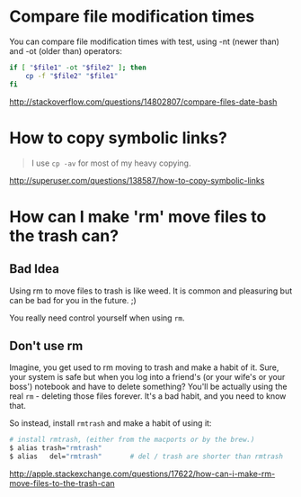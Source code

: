 # Compare file modification times

You can compare file modification times with test, using -nt (newer than) and -ot (older than) operators:

```bash
if [ "$file1" -ot "$file2" ]; then
    cp -f "$file2" "$file1"
fi
```
http://stackoverflow.com/questions/14802807/compare-files-date-bash

# How to copy symbolic links?

> I use `cp -av` for most of my heavy copying.

http://superuser.com/questions/138587/how-to-copy-symbolic-links

# How can I make 'rm' move files to the trash can?

## Bad Idea

Using rm to move files to trash is like weed. It is common and pleasuring but can be bad for you in the future. ;)

You really need control yourself when using `rm`.

## Don't use rm

Imagine, you get used to rm moving to trash and make a habit of it. Sure, your system is safe but when you log into a friend's (or your wife's or your boss') notebook and have to delete something? You'll be actually using the real `rm` - deleting those files forever. It's a bad habit, and you need to know that.

So instead, install `rmtrash` and make a habit of using it:

```bash
# install rmtrash, (either from the macports or by the brew.)
$ alias trash="rmtrash"
$ alias   del="rmtrash"       # del / trash are shorter than rmtrash
```

http://apple.stackexchange.com/questions/17622/how-can-i-make-rm-move-files-to-the-trash-can
